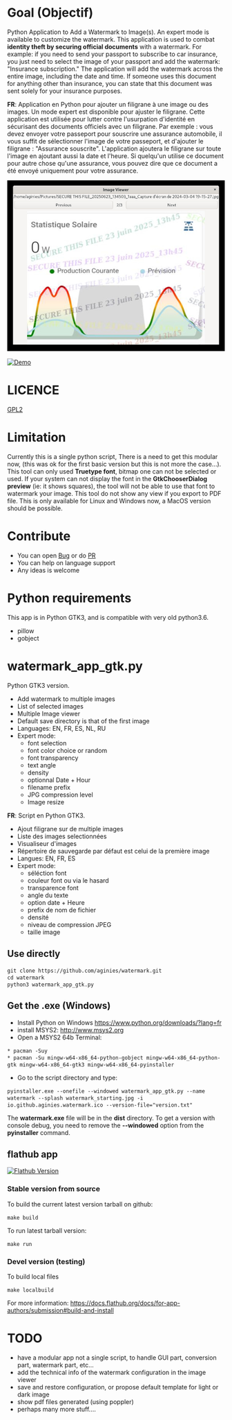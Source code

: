 # Goal (Objectif)

Python Application to Add a Watermark to Image(s). An expert mode is available to customize the watermark.
This application is used to combat **identity theft by securing official documents** with a watermark. For example: if you need to send your passport to subscribe to car insurance, you just need to select the image of your passport and add the watermark: "Insurance subscription." The application will add the watermark across the entire image, including the date and time. If someone uses this document for anything other than insurance, you can state that this document was sent solely for your insurance purposes.

**FR**: Application en Python pour ajouter un filigrane à une image ou des images. Un mode expert est disponible pour ajuster le filigrane. 
Cette application est utilisée pour lutter contre l'usurpation d'identité en sécurisant des documents officiels avec un filigrane. Par exemple : vous devez envoyer votre passeport pour souscrire une assurance automobile, il vous suffit de sélectionner l'image de votre passeport, et d'ajouter le filigrane : "Assurance souscrite". L'application ajoutera le filigrane sur toute l'image en ajoutant aussi la date et l'heure. Si quelqu'un utilise ce document pour autre chose qu'une assurance, vous pouvez dire que ce document a été envoyé uniquement pour votre assurance.

![image](https://raw.githubusercontent.com/aginies/watermark/refs/heads/main/images/example.jpg)

[![Demo](https://img.youtube.com/vi/bZkLoEjths0/0.jpg)](https://www.youtube.com/watch?v=bZkLoEjths0)

# LICENCE

[GPL2](https://www.gnu.org/licenses/old-licenses/gpl-2.0.html)

# Limitation

Currently this is a single python script, There is a need to get this modular now, (this was ok for the first basic version but this is not more the case...). 
This tool can only used **Truetype font**, bitmap one can not be selected or used.
If your system can not display the font in the **GtkChooserDialog preview** (ie: it shows squares), the tool will not be able to use that font to watermark your image.
This tool do not show any view if you export to PDF file.
This is only available for Linux and Windows now, a MacOS version should be possible.

# Contribute

* You can open [Bug](https://github.com/aginies/watermark/issues) or do [PR](https://github.com/aginies/watermark/pulls)
* You can help on language support
* Any ideas is welcome

# Python requirements

This app is in Python GTK3, and is compatible with very old python3.6.

* pillow
* gobject

# watermark_app_gtk.py

Python GTK3 version.
* Add watermark to multiple images
* List of selected images
* Multiple Image viewer
* Default save directory is that of the first image
* Languages: EN, FR, ES, NL, RU
* Expert mode: 
  * font selection
  * font color choice or random
  * font transparency
  * text angle
  * density
  * optionnal Date + Hour
  * filename prefix
  * JPG compression level
  * Image resize

**FR**:
Script en Python GTK3.
* Ajout filigrane sur de multiple images
* Liste des images selectionnées
* Visualiseur d'images
* Répertoire de sauvegarde par défaut est celui de la première image
* Langues: EN, FR, ES
* Expert mode: 
  * séléction font
  * couleur font ou via le hasard
  * transparence font
  * angle du texte
  * option date + Heure
  * prefix de nom de fichier
  * densité
  * niveau de compression JPEG
  * taille image

## Use directly

```
git clone https://github.com/aginies/watermark.git
cd watermark
python3 watermark_app_gtk.py
```

## Get the .exe (Windows)

* Install Python on Windows https://www.python.org/downloads/?lang=fr
* install MSYS2: http://www.msys2.org
* Open a MSYS2 64b Terminal:
```
* pacman -Suy
* pacman -Su mingw-w64-x86_64-python-gobject mingw-w64-x86_64-python-gtk mingw-w64-x86_64-gtk3 mingw-w64-x86_64-pyinstaller
```

* Go to the script directory and type:
```
pyinstaller.exe --onefile --windowed watermark_app_gtk.py --name watermark --splash watermark_starting.jpg -i io.github.aginies.watermark.ico --version-file="version.txt"
```

The **watermark.exe** file will be in the **dist** directory.
To get a version with console debug, you need to remove the **--windowed** option from the **pyinstaller** command.

## flathub app

[![Flathub Version](https://img.shields.io/badge/watermark-4.1-blue)](https://flathub.org/apps/io.github.aginies.watermark)

### Stable version from source

To build the current latest version tarball on github:
```
make build
```
To run latest tarball version:
```
make run
```

### Devel version (testing)

To build local files
```
make localbuild
```

For more information: https://docs.flathub.org/docs/for-app-authors/submission#build-and-install

# TODO

* have a modular app not a single script, to handle GUI part, conversion part, watermark part, etc...
* add the technical info of the watermark configuration in the image viewer
* save and restore configuration, or propose default template for light or dark image
* show pdf files generated (using poppler)
* perhaps many more stuff....
